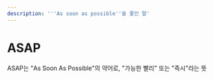 ```yaml
---
description: '''As soon as possible''을 줄인 말'
---
```


# ASAP

ASAP는 "As Soon As Possible"의 약어로, "가능한 빨리" 또는 "즉시"라는 뜻
